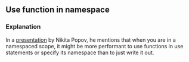 ## Use function in namespace

### Explanation

In a [presentation](https://www.youtube.com/watch?v=JBWgvUrb-q8) by Nikita Popov,
he mentions that when you are in a namespaced scope, it might be more performant
to use functions in use statements or specify its namespace than to just write
it out.
